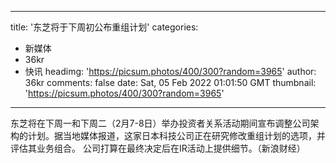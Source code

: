 
---
title: '东芝将于下周初公布重组计划'
categories: 
 - 新媒体
 - 36kr
 - 快讯
headimg: 'https://picsum.photos/400/300?random=3965'
author: 36kr
comments: false
date: Sat, 05 Feb 2022 01:01:50 GMT
thumbnail: 'https://picsum.photos/400/300?random=3965'
---

<div>   
东芝将在下周一和下周二（2月7-8日）举办投资者关系活动期间宣布调整公司架构的计划。据当地媒体报道，这家日本科技公司正在研究修改重组计划的选项，并评估其业务组合。 公司打算在最终决定后在IR活动上提供细节。（新浪财经）  
</div>
            